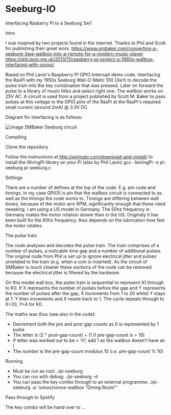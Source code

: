 # Seeburg-IO
Interfacing Rasberry PI to a Seeburg 3w1

Intro

I was inspired by two projects found in the internet. Thanks to Phil and Scott for publishing their great work.
https://www.smbaker.com/converting-a-seeburg-3wa-wallbox-into-a-remote-for-a-modern-music-player
https://phil.lavin.me.uk/2013/11/raspberry-pi-project-a-1960s-wallbox-interfaced-with-sonos/

Based on Phil Lavin's Raspberry PI GPIO Interrupt demo code. Interfacing the RasPi with my 1950s Seeburg Wall-O-Matic 100 (3w1) to decode the pulse train into the key combination that was pressed. Later on forward the pulse to a library of music titles and select right one. The wallbox works on 25V AC. A circuit is used from a project published by Scott M. Baker to pass pulses at this voltage to the GPIO pins of the RasPi at the RasPi's required small current (around 2mA) @ 3.3V DC.

Diagram for interfacing is as follows:

![image](https://user-images.githubusercontent.com/85778633/121767230-50048980-cb57-11eb-9314-8462704bcdc8.png)
SMBaker Seeburg circuit

Compiling

Clone the repository

Follow the instructions at http://wiringpi.com/download-and-install/ to install the WiringPi library on your Pi (also by Phil Lavin)
gcc -lwiringPi -o pi-seeburg pi-seeburg.c


Settings

There are a number of defines at the top of the code. E.g. pin code and timings.
In my case GPIO5 is pin that the wallbox circuit is connected to as well as the timings the code works to. Timings are differing between wall boxes, because of the motor arm RPM, significantly enough that these need tweaking. I am using a US model in Germany. The 50hz frequency in Germany makes the motor rotation slower than in the US. Originaly it has been built for the 60hz frequency. Also depends on the lubrication how fast the motor rotates.


The pulse train

The code analyses and decodes the pulse train. The train comprises of a number of pulses, a noticable time gap and a number of additional pulses. The original code from Phil is set up to ignore electrical jitter and pulses unrelated to the train (e.g. when a coin is inserted). As the circuit of SMBaker is much cleaner these sections of the code can be removed because the electrical jitter is filtered by the hardware.

On this model wall box, the pulse train is sequential to represent A1 through to K0. If X represents the number of pulses before the gap and Y represents the number of pulses after the gap, X increments from 1 to 20 whilst Y stays at 1. Y then increments and X resets back to 1. The cycle repeats through to X=20, Y=4 for K0.

The maths was thus (see also in the code):
- Decrement both the pre and post gap counts as 0 is represented by 1 pulse
- The letter is (2 * post-gap-count) + (1 if pre-gap-count is > 10)
- If letter was worked out to be > ‘H’, add 1 as the wallbox doesn’t have an I
- The number is the pre-gap-count modulus 10 (i.e. pre-gap-count % 10)


Running

- Must be run as root:                                                ./pi-seeburg
- You can run with debug:                                             ./pi-seeburg -d
- You can pass the key combo through to an external programme:        ./pi-seeburg -p 'sonos/sonos-wallbox "Dining Room"'


Pass through to Spotify

The key combo will be hand over to ...
